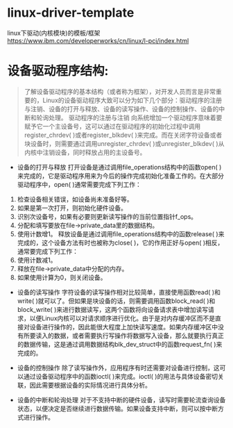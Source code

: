 # linux-driver-template
linux下驱动(内核模块)的模板/框架
https://www.ibm.com/developerworks/cn/linux/l-pci/index.html
# 设备驱动程序结构:
> 了解设备驱动程序的基本结构（或者称为框架），对开发人员而言是非常重要的，Linux的设备驱动程序大致可以分为如下几个部分：驱动程序的注册与注销、设备的打开与释放、设备的读写操作、设备的控制操作、设备的中断和轮询处理。
驱动程序的注册与注销
向系统增加一个驱动程序意味着要赋予它一个主设备号，这可以通过在驱动程序的初始化过程中调用register_chrdev( )或者register_blkdev( )来完成。而在关闭字符设备或者块设备时，则需要通过调用unregister_chrdev( )或unregister_blkdev( )从内核中注销设备，同时释放占用的主设备号。

* 设备的打开与释放
打开设备是通过调用file_operations结构中的函数open( )来完成的，它是驱动程序用来为今后的操作完成初始化准备工作的。在大部分驱动程序中，open( )通常需要完成下列工作：
1. 检查设备相关错误，如设备尚未准备好等。
2. 如果是第一次打开，则初始化硬件设备。
3. 识别次设备号，如果有必要则更新读写操作的当前位置指针f_ops。
4. 分配和填写要放在file->private_data里的数据结构。
5. 使用计数增1。
释放设备是通过调用file_operations结构中的函数release( )来完成的，这个设备方法有时也被称为close( )，它的作用正好与open( )相反，通常要完成下列工作：
1. 使用计数减1。
2.  释放在file->private_data中分配的内存。
3. 如果使用计算为0，则关闭设备。

* 设备的读写操作
字符设备的读写操作相对比较简单，直接使用函数read( )和write( )就可以了。但如果是块设备的话，则需要调用函数block_read( )和block_write( )来进行数据读写，这两个函数将向设备请求表中增加读写请求，以便Linux内核可以对请求顺序进行优化。由于是对内存缓冲区而不是直接对设备进行操作的，因此能很大程度上加快读写速度。如果内存缓冲区中没有所要读入的数据，或者需要执行写操作将数据写入设备，那么就要执行真正的数据传输，这是通过调用数据结构blk_dev_struct中的函数request_fn( )来完成的。

* 设备的控制操作
除了读写操作外，应用程序有时还需要对设备进行控制，这可以通过设备驱动程序中的函数ioctl( )来完成。ioctl( )的用法与具体设备密切关联，因此需要根据设备的实际情况进行具体分析。

* 设备的中断和轮询处理
对于不支持中断的硬件设备，读写时需要轮流查询设备状态，以便决定是否继续进行数据传输。如果设备支持中断，则可以按中断方式进行操作。